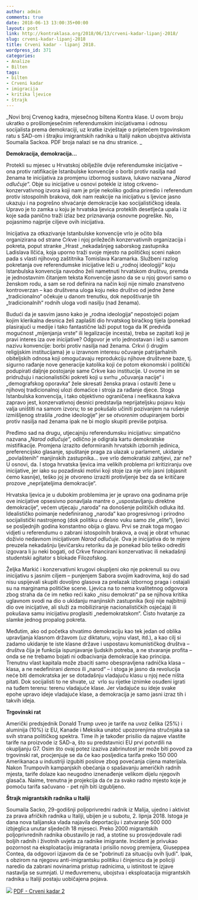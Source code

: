```yaml
---
author: admin
comments: true
date: 2018-06-13 13:00:35+00:00
layout: post
link: http://kontraklasa.org/2018/06/13/crveni-kadar-lipanj-2018/
slug: crveni-kadar-lipanj-2018
title: Crveni kadar - lipanj 2018.
wordpress_id: 371
categories:
- Analize
- Bilten
tags:
- bilten
- Crveni kadar
- imigracija
- kritika ljevice
- štrajk
---
```


_Novi broj Crvenog kadra, mjesečnog biltena Kontra klase. U ovom broju ukratko o prošlomjesečnim referendumskim inicijativama i odnosu socijalista prema demokraciji, uz kratke izvještaje o prijetećem trgovinskom ratu s SAD-om i štrajku imigrantskih radnika u Italiji nakon ubojstva aktivista Soumaila Sackoa. PDF broja nalazi se na dnu stranice.
_




**Demokracija, demokracija...**




Protekli su mjesec u Hrvatskoj obilježile dvije referendumske inicijative – ona protiv ratifikacije Istanbulske konvencije o borbi protiv nasilja nad ženama te inicijativa za promjenu izbornog sustava, lukavo nazvana „_Narod odlučuje_“. Obje su inicijative u osnovi potekle iz istog crkveno-konzervativnog izvora koji nam je prije nekoliko godina priredio i referendum protiv istospolnih brakova, dok nam reakcije na inicijativu s ljevice jasno ukazuju i na pogrešno shvaćanje demokracije kao socijalističkog ideala. Upravo je to zamka u koju je hrvatska ljevica proteklih desetljeća upala i iz koje sada panično traži izlaz bez priznavanja osnovne pogreške. No, pojasnimo najprije ciljeve ovih inicijativa.




Inicijativa za otkazivanje Istanbulske konvencije vrlo je očito bila organizirana od strane Crkve i njoj priležećih konzervativnih organizacija i pokreta, poput stranke _Hrast _nekadašnjeg saborskog zastupnika Ladislava Ilčića, koja uporno traži svoje mjesto na političkoj sceni nakon pada s vlasti njihovog zaštitnika Tomislava Karamarka. Službeni razlog pokretanja ove referendumske inicijative leži u „rodnoj ideologiji“ koju Istanbulska konvencija navodno želi nametnuti hrvatskom društvu, premda je jednostavnim čitanjem teksta Konvencije jasno da se u njoj govori samo o ženskom rodu, a sam se rod definira na način koji nije nimalo znanstveno kontroverzan – kao društvena uloga koju neko društvo od jedne žene „tradicionalno“ očekuje u danom trenutku, dok nepoštivanje tih „tradicionalnih“ rodnih uloga vodi nasilju (nad ženama).




Budući da je sasvim jasno kako je „rodna ideologija“ nepostojeći pojam kojim klerikalna desnica želi zaplašiti dio hrvatskog biračkog tijela (ponekad plasirajući u medije i tako fantastične laži poput toga da IK predviđa mogućnost „mijenjanja vrste“ ili legalizacije incesta), treba se zapitati koji je pravi interes iza ove inicijative? Odgovor je vrlo jednostavan i leži u samom nazivu konvencije: borbi protiv nasilja nad ženama. Crkvi (i drugim religijskim institucijama) je u izravnom interesu očuvanje patrijarhalnih obiteljskih odnosa koji omogućavaju reprodukciju njihove društvene baze, tj. sigurno rađanje nove generacije katolika koji će potom ekonomski i politički podupirati daljnje postojanje same Crkve kao institucije. U ovome im se pridružuju i nacionalistički pokreti koji u svrhu „očuvanja nacije“ i „demografskog oporavka“ žele skresati ženska prava i ostaviti žene u njihovoj tradicionalnoj ulozi domaćice i stroja za rađanje djece. Stoga Istanbulska konvencija, i tako objektivno ograničena i neefikasna kakva zapravo jest, konzervativnoj desnici predstavlja neprijateljsku pojavu koju valja uništiti na samom izvoru; to se pokušalo učiniti pozivanjem na rušenje izmišljenog strašila „rodne ideologije“ jer se _otvorenim_ odupiranjem borbi protiv nasilja nad ženama ipak ne bi moglo skupiti previše potpisa.




Pređimo sad na drugu, utjecajniju referendumsku inicijativu: simpatično nazvana „_Narod odlučuje_“, odlično je odigrala kartu demokratske mistifikacije. Promjena izrazito deformiranih hrvatskih izbornih jedinica, preferencijsko glasanje, spuštanje praga za ulazak u parlament, ukidanje „povlaštenih“ manjinskih zastupnika... sve vrlo demokratski zahtjevi, zar ne? U osnovi, da. I stoga hrvatska ljevica ima velikih problema pri kritiziranju ove inicijative, jer iako su pozadinski motivi koji stoje iza nje vrlo jasni (objasnit ćemo kasnije), teško joj je otvoreno izraziti protivljenje bez da se kritičare prozove „neprijateljima demokracije“.




Hrvatska ljevica je u dubokim problemima jer je upravo ona godinama prije ove inicijative opsesivno ponavljala mantre o „uspostavljanju direktne demokracije“, većem utjecaju „naroda“ na donošenje političkih odluka itd. Idealističko poimanje nedefiniranog „naroda“ kao progresivnog i prirodno socijalistički nastrojenog (dok politiku u desno vuku samo zle „elite“), ljevici se posljednjih godina konstantno obija o glavu. Prvi se znak toga mogao vidjeti u referendumu o zabrani istospolnih brakova, a ovaj je obrat vrhunac doživio nedavnom inicijativom _Narod odlučuje._ Ova je inicijativa do te mjere preuzela nekadašnju ljevičarsku retoriku da je ponekad bilo teško odrediti izgovara li ju neki bogati, od Crkve financirani konzervativac ili nekadašnji studentski agitator s blokade Filozofskog.




Željka Markić i konzervativni krugovi okupljeni oko nje pokrenuli su ovu inicijativu s jasnim ciljem – punjenjem Sabora svojim kadrovima, koji do sad nisu uspijevali skupiti dovoljno glasova za prelazak izbornog praga i ostajali su na marginama političke scene. Ljevica na to nema kvalitetnog odgovora zbog straha da će im netko reći kako „nisu demokrati“ pa se njihova kritika uglavnom svodi na dio o ukidanju manjinskih zastupnika (koji nije najbitniji dio ove inicijative, ali služi za mobiliziranje nacionalističkih osjećaja) ili pokušava samu inicijativu proglasiti „nedemokratskom“. Čisto hvatanje za slamke jednog propalog pokreta.




Međutim, ako od početka shvatimo demokraciju kao tek jedan od oblika upravljanja klasnom državom (uz diktaturu, vojnu vlast, itd.), a kao cilj si zadamo ukidanje te iste klasne države i uspostavu komunističkog društva – društva čija je funkcija ispunjavanje ljudskih potreba, a ne stvaranje profita – onda se ne trebamo bojati ni odbacivanja demokracije kao principa. Trenutnu vlast kapitala može zbaciti samo obespravljena radnička klasa – klasa, a ne nedefinirani _demos_ ili „narod“ – i stoga je jasno da revolucija neće biti demokratska jer se dotadašnju vladajuću klasu u njoj neće ništa pitati. Dok socijalisti to ne shvate, uz  vrlo su rijetke iznimke osuđeni igrati na tuđem terenu: terenu vladajuće klase. Jer vladajuće su ideje svake epohe upravo ideje vladajuće klase, a demokracija je samo jasni izraz tih i takvih ideja.




**Trgovinski rat**




Američki predsjednik Donald Trump uveo je tarife na uvoz čelika (25%) i aluminija (10%) iz EU, Kanade i Meksika unatoč upozorenjima stručnjaka sa svih strana političkog spektra. Time ih je također prisilio da najave vlastite tarife na proizvode iz SAD-a, što su predstavnici EU prvi potvrdili na okupljanju G7. Osim što ovaj potez izaziva zabrinutost jer može biti povod za trgovinski rat, procjenjuje se da će kao posljedica tarifa preko 150 000 Amerikanaca u industriji izgubiti poslove zbog povećanja cijena materijala. Nakon Trumpovih kampanjskih obećanja o spašavanju američkih radnih mjesta, tarife dolaze kao neugodno iznenađenje velikom dijelu njegovih glasača. Naime, trenutna je projekcija da će za svako radno mjesto koje je pomoću tarifa sačuvano - pet njih biti izgubljeno.




**Štrajk migrantskih radnika u Italiji**




Soumaila Sacko, 29-godišnji poljoprivredni radnik iz Malija, ujedno i aktivist za prava afričkih radnika u Italiji, ubijen je u subotu, 2. lipnja 2018. Istoga je dana nova talijanska vlada najavila deportaciju i zatvaranje 500 000 izbjeglica unutar sljedećih 18 mjeseci. Preko 2000 migrantskih poljoprivrednih radnika obustavilo je rad, a stotine su prosvjedovale radi boljih radnih i životnih uvjeta za radnike imigrante. Incident je privukao pozornost na eksploataciju imigranata i prisilio novog premijera, Giuseppea Contea, da odgovori izjavom da će se "pobrinuti za situaciju ovih ljudi". Ipak, s obzirom na njegovu anti-imigrantsku politiku i činjenicu da je policiji naredio da zabrani novinarima pristup radnicima, u istinitost te izjave nastavlja se sumnjati. U međuvremenu, ubojstva i eksploatacija migrantskih radnika u Italiji postaju uobičajena pojava.




![](http://kontraklasa.org/wp-content/uploads/2018/06/pdf3-300x300.png) [PDF - Crveni kadar 2](http://kontraklasa.org/wp-content/uploads/2018/06/kadar2.pdf)
